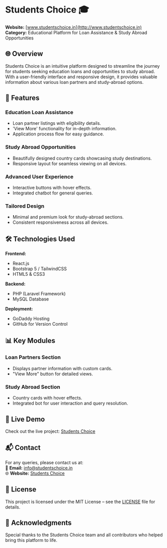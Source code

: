 # Students Choice 🎓

**Website:** [www.studentschoice.in](http://www.studentschoice.in)  
**Category:** Educational Platform for Loan Assistance & Study Abroad Opportunities

## 🌐 Overview
Students Choice is an intuitive platform designed to streamline the journey for students seeking education loans and opportunities to study abroad. With a user-friendly interface and responsive design, it provides valuable information about various loan partners and study-abroad options.

## 🚀 Features

### Education Loan Assistance
- Loan partner listings with eligibility details.
- 'View More' functionality for in-depth information.
- Application process flow for easy guidance.

### Study Abroad Opportunities
- Beautifully designed country cards showcasing study destinations.
- Responsive layout for seamless viewing on all devices.

### Advanced User Experience
- Interactive buttons with hover effects.
- Integrated chatbot for general queries.

### Tailored Design
- Minimal and premium look for study-abroad sections.
- Consistent responsiveness across all devices.

## 🛠️ Technologies Used
**Frontend:**
- React.js
- Bootstrap 5 / TailwindCSS
- HTML5 & CSS3

**Backend:**
- PHP (Laravel Framework)
- MySQL Database

**Deployment:**
- GoDaddy Hosting
- GitHub for Version Control

## 📊 Key Modules

### Loan Partners Section
- Displays partner information with custom cards.
- "View More" button for detailed views.

### Study Abroad Section
- Country cards with hover effects.
- Integrated bot for user interaction and query resolution.

## 👀 Live Demo
Check out the live project: [Students Choice](http://www.studentschoice.in)

## 📬 Contact

For any queries, please contact us at:  
📧 **Email:** info@studentschoice.in  
🌐 **Website:** [Students Choice](http://www.studentschoice.in)

## 📄 License

This project is licensed under the MIT License – see the [LICENSE](LICENSE) file for details.

## 🌟 Acknowledgments

Special thanks to the Students Choice team and all contributors who helped bring this platform to life.

